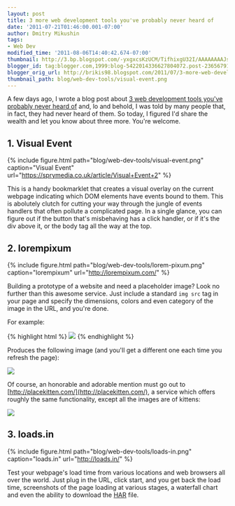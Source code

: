 ```yaml
---
layout: post
title: 3 more web development tools you've probably never heard of
date: '2011-07-21T01:46:00.001-07:00'
author: Dmitry Mikushin
tags:
- Web Dev
modified_time: '2011-08-06T14:40:42.674-07:00'
thumbnail: http://3.bp.blogspot.com/-yxgxcsKzUCM/TifhixgU32I/AAAAAAAAJsY/_CW1iBsZokM/s72-c/visual-event.png
blogger_id: tag:blogger.com,1999:blog-5422014336627804072.post-2365679101985725940
blogger_orig_url: http://brikis98.blogspot.com/2011/07/3-more-web-development-tools-youve.html
thumbnail_path: blog/web-dev-tools/visual-event.png
---
```


A few days ago, I wrote a blog post about [3 web development tools you've 
probably never heard 
of](https://www.ybrikman.com/writing/2011/07/16/3-web-development-tools-youve-probably/) 
and, lo and behold, I was told by many people that, in fact, they had never 
heard of them. So today, I figured I'd share the wealth and let you know about 
three more. You're welcome. 

## 1. Visual Event 

{% include figure.html path="blog/web-dev-tools/visual-event.png" caption="Visual Event" url="https://sprymedia.co.uk/article/Visual+Event+2" %}

This is a handy bookmarklet that creates a visual overlay on the current webpage 
indicating which DOM elements have events bound to them. This is abolutely 
clutch for cutting your way through the jungle of events handlers that often 
pollute a complicated page. In a single glance, you can figure out if the 
button that's misbehaving has a click handler, or if it's the div above it, or 
the body tag all the way at the top. 

## 2. lorempixum

{% include figure.html path="blog/web-dev-tools/lorem-pixum.png" caption="lorempixum" url="http://lorempixum.com/" %}

Building a prototype of a website and need a placeholder image? Look no further than this awesome 
service. Just include a standard `img src` tag in your page and specify the 
dimensions, colors and even category of the image in the URL, and you're done. 

For example: 

{% highlight html %}
<img src="http://lorempixum.com/400/200/sports">
{% endhighlight %}

Produces the following image (and you'll get a different one each time you 
refresh the page): 

<img src="http://lorempixum.com/400/200/sports"> 

Of course, an honorable and adorable mention must go out to 
[http://placekitten.com/](http://placekitten.com/), a service which offers 
roughly the same functionality, except all the images are of kittens: 

<img src="http://placekitten.com/g/200/300"> 

## 3. loads.in

{% include figure.html path="blog/web-dev-tools/loads-in.png" caption="loads.in" url="http://loads.in/" %}

Test your webpage's load time from various locations and web browsers all over 
the world. Just plug in the 
URL, click start, and you get back the load time, screenshots of the page 
loading at various stages, a waterfall chart and even the ability to download 
the [HAR](http://www.stevesouders.com/blog/2010/05/01/har-to-page-speed/) 
file. 
